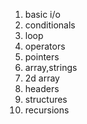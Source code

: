 1. basic i/o
2. conditionals
3. loop
4. operators
5. pointers
6. array,strings
7. 2d array
8. headers
9. structures
10. recursions
